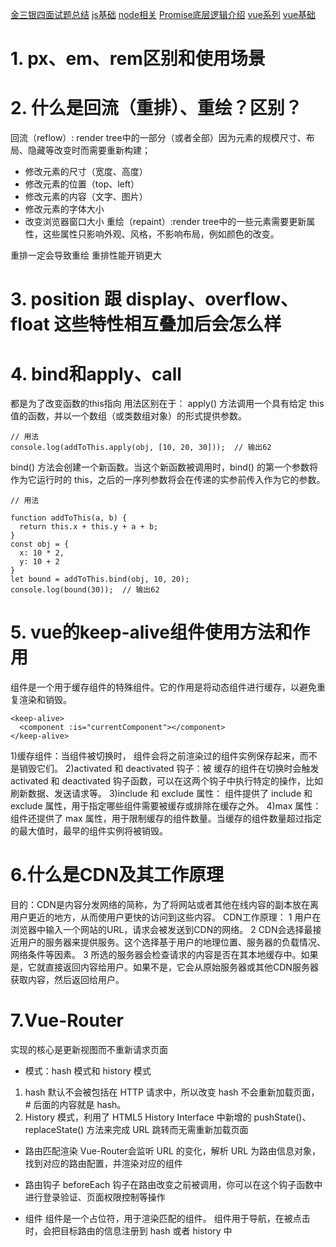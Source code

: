 [金三银四面试题总结](https://juejin.cn/post/7202639428132274234#heading-125)
[js基础](www.javascript.info)
[node相关](https://github.com/samerbuna/efficient-node)
[Promise底层逻辑介绍](https://mattgreer.dev/articles/promises-in-wicked-detail/)
[vue系列](https://vue3js.cn/interview/vue/diff.html)
[vue基础](https://ustbhuangyi.github.io/vue-analysis/v2/reactive/)

# 1. px、em、rem区别和使用场景
# 2. 什么是回流（重排）、重绘？区别？
回流（reflow）: render tree中的一部分（或者全部）因为元素的规模尺寸、布局、隐藏等改变时而需要重新构建；
- 修改元素的尺寸（宽度、高度）
- 修改元素的位置（top、left）
- 修改元素的内容（文字、图片）
- 修改元素的字体大小
- 改变浏览器窗口大小
重绘（repaint）:render tree中的一些元素需要更新属性，这些属性只影响外观、风格，不影响布局，例如颜色的改变。

重排一定会导致重绘
重排性能开销更大
# 3. position 跟 display、overflow、float 这些特性相互叠加后会怎么样
# 4. bind和apply、call
都是为了改变函数的this指向
用法区别在于：
apply() 方法调用一个具有给定 this 值的函数，并以一个数组（或类数组对象）的形式提供参数。

```
// 用法
console.log(addToThis.apply(obj, [10, 20, 30]));  // 输出62
```
bind() 方法会创建一个新函数。当这个新函数被调用时，bind() 的第一个参数将作为它运行时的 this，之后的一序列参数将会在传递的实参前传入作为它的参数。

```
// 用法

function addToThis(a, b) {
  return this.x + this.y + a + b;
}
const obj = {
  x: 10 * 2,
  y: 10 + 2
}
let bound = addToThis.bind(obj, 10, 20);
console.log(bound(30));  // 输出62

```

# 5. vue的keep-alive组件使用方法和作用
<keep-alive> 组件是一个用于缓存组件的特殊组件。它的作用是将动态组件进行缓存，以避免重复渲染和销毁。
```
<keep-alive>
  <component :is="currentComponent"></component>
</keep-alive>
```
1)缓存组件：当组件被切换时，<keep-alive> 组件会将之前渲染过的组件实例保存起来，而不是销毁它们。
2)activated 和 deactivated 钩子：被 <keep-alive> 缓存的组件在切换时会触发 activated 和 deactivated 钩子函数，可以在这两个钩子中执行特定的操作，比如刷新数据、发送请求等。
3)include 和 exclude 属性：<keep-alive> 组件提供了 include 和 exclude 属性，用于指定哪些组件需要被缓存或排除在缓存之外。
4)max 属性：<keep-alive> 组件还提供了 max 属性，用于限制缓存的组件数量。当缓存的组件数量超过指定的最大值时，最早的组件实例将被销毁。

# 6.什么是CDN及其工作原理

目的：CDN是内容分发网络的简称，为了将网站或者其他在线内容的副本放在离用户更近的地方，从而使用户更快的访问到这些内容。
CDN工作原理：
1 用户在浏览器中输入一个网站的URL，请求会被发送到CDN的网络。
2 CDN会选择最接近用户的服务器来提供服务。这个选择基于用户的地理位置、服务器的负载情况、网络条件等因素。
3 所选的服务器会检查请求的内容是否在其本地缓存中。如果是，它就直接返回内容给用户。如果不是，它会从原始服务器或其他CDN服务器获取内容，然后返回给用户。

# 7.Vue-Router
实现的核心是更新视图而不重新请求页面

- 模式：hash 模式和 history 模式
1. hash 默认不会被包括在 HTTP 请求中，所以改变 hash 不会重新加载页面， # 后面的内容就是 hash。
2. History 模式，利用了 HTML5 History Interface 中新增的 pushState()、replaceState() 方法来完成 URL 跳转而无需重新加载页面

- 路由匹配渲染
Vue-Router会监听 URL 的变化，解析 URL 为路由信息对象，找到对应的路由配置，并渲染对应的组件

- 路由钩子
beforeEach 钩子在路由改变之前被调用，你可以在这个钩子函数中进行登录验证、页面权限控制等操作

- 组件
<router-view> 组件是一个占位符，用于渲染匹配的组件。
<router-link> 组件用于导航，在被点击时，会把目标路由的信息注册到 hash 或者 history 中
